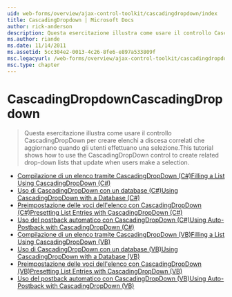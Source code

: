 ```yaml
---
uid: web-forms/overview/ajax-control-toolkit/cascadingdropdown/index
title: CascadingDropdown | Microsoft Docs
author: rick-anderson
description: Questa esercitazione illustra come usare il controllo CascadingDropDown per creare elenchi a discesa correlati che aggiornano quando gli utenti effettuano una selezione.
ms.author: riande
ms.date: 11/14/2011
ms.assetid: 5cc304e2-0013-4c26-8fe6-e897a533809f
msc.legacyurl: /web-forms/overview/ajax-control-toolkit/cascadingdropdown
msc.type: chapter
---
```

<a name="cascadingdropdown"></a><span data-ttu-id="f9d90-103">CascadingDropdown</span><span class="sxs-lookup"><span data-stu-id="f9d90-103">CascadingDropdown</span></span>
====================
> <span data-ttu-id="f9d90-104">Questa esercitazione illustra come usare il controllo CascadingDropDown per creare elenchi a discesa correlati che aggiornano quando gli utenti effettuano una selezione.</span><span class="sxs-lookup"><span data-stu-id="f9d90-104">This tutorial shows how to use the CascadingDropDown control to create related drop-down lists that update when users make a selection.</span></span>


- [<span data-ttu-id="f9d90-105">Compilazione di un elenco tramite CascadingDropDown (C#)</span><span class="sxs-lookup"><span data-stu-id="f9d90-105">Filling a List Using CascadingDropDown (C#)</span></span>](filling-a-list-using-cascadingdropdown-cs.md)
- [<span data-ttu-id="f9d90-106">Uso di CascadingDropDown con un database (C#)</span><span class="sxs-lookup"><span data-stu-id="f9d90-106">Using CascadingDropDown with a Database (C#)</span></span>](using-cascadingdropdown-with-a-database-cs.md)
- [<span data-ttu-id="f9d90-107">Preimpostazione delle voci dell'elenco con CascadingDropDown (C#)</span><span class="sxs-lookup"><span data-stu-id="f9d90-107">Presetting List Entries with CascadingDropDown (C#)</span></span>](presetting-list-entries-with-cascadingdropdown-cs.md)
- [<span data-ttu-id="f9d90-108">Uso del postback automatico con CascadingDropDown (C#)</span><span class="sxs-lookup"><span data-stu-id="f9d90-108">Using Auto-Postback with CascadingDropDown (C#)</span></span>](using-auto-postback-with-cascadingdropdown-cs.md)
- [<span data-ttu-id="f9d90-109">Compilazione di un elenco tramite CascadingDropDown (VB)</span><span class="sxs-lookup"><span data-stu-id="f9d90-109">Filling a List Using CascadingDropDown (VB)</span></span>](filling-a-list-using-cascadingdropdown-vb.md)
- [<span data-ttu-id="f9d90-110">Uso di CascadingDropDown con un database (VB)</span><span class="sxs-lookup"><span data-stu-id="f9d90-110">Using CascadingDropDown with a Database (VB)</span></span>](using-cascadingdropdown-with-a-database-vb.md)
- [<span data-ttu-id="f9d90-111">Preimpostazione delle voci dell'elenco con CascadingDropDown (VB)</span><span class="sxs-lookup"><span data-stu-id="f9d90-111">Presetting List Entries with CascadingDropDown (VB)</span></span>](presetting-list-entries-with-cascadingdropdown-vb.md)
- [<span data-ttu-id="f9d90-112">Uso del postback automatico con CascadingDropDown (VB)</span><span class="sxs-lookup"><span data-stu-id="f9d90-112">Using Auto-Postback with CascadingDropDown (VB)</span></span>](using-auto-postback-with-cascadingdropdown-vb.md)
